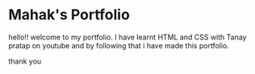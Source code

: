 # Mahak's Portfolio 

hello!! welcome to my portfolio. I have learnt HTML and CSS with Tanay pratap on youtube and by following that i have made this portfolio.
 
thank you